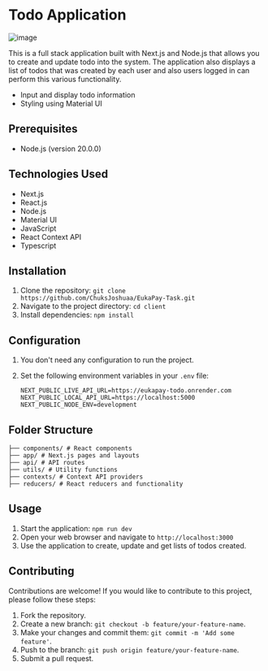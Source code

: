 # Todo Application

<img src="https://res.cloudinary.com/chuksmbanaso/image/upload/v1733135580/Screenshot_2024-12-02_at_11.32.06_mmar99.png" title="Image" alt="image">

This is a full stack application built with Next.js and Node.js that allows you to create and update todo into the system. The application also displays a list of todos that was created by each user and also users logged in can perform this various functionality.

- Input and display todo information
- Styling using Material UI

## Prerequisites

- Node.js (version 20.0.0)

## Technologies Used

- Next.js
- React.js
- Node.js
- Material UI
- JavaScript
- React Context API
- Typescript

## Installation

1. Clone the repository: `git clone https://github.com/ChuksJoshuaa/EukaPay-Task.git`
2. Navigate to the project directory: `cd client`
3. Install dependencies: `npm install`

## Configuration

1. You don't need any configuration to run the project.
2. Set the following environment variables in your `.env` file:

   ```plaintext
   NEXT_PUBLIC_LIVE_API_URL=https://eukapay-todo.onrender.com
   NEXT_PUBLIC_LOCAL_API_URL=https://localhost:5000
   NEXT_PUBLIC_NODE_ENV=development
   ```

## Folder Structure

```
├── components/ # React components
├── app/ # Next.js pages and layouts
├── api/ # API routes
├── utils/ # Utility functions
├── contexts/ # Context API providers
├── reducers/ # React reducers and functionality

```

## Usage

1. Start the application: `npm run dev`
2. Open your web browser and navigate to `http://localhost:3000`
3. Use the application to create, update and get lists of todos created.

## Contributing

Contributions are welcome! If you would like to contribute to this project, please follow these steps:

1. Fork the repository.
2. Create a new branch: `git checkout -b feature/your-feature-name`.
3. Make your changes and commit them: `git commit -m 'Add some feature'`.
4. Push to the branch: `git push origin feature/your-feature-name`.
5. Submit a pull request.

```

```

